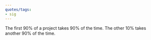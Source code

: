 ```yaml
---
quotes/tags:
- sig
---
```




The first 90% of a project takes 90% of the time. The other 10% takes another 90% of the time.